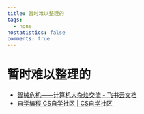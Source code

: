 ```yaml
---
title: 暂时难以整理的
tags:
  - none
nostatistics: false
comments: true
---
```


# 暂时难以整理的

- [智械危机——计算机大杂烩交流 - 飞书云文档](https://pivspm4vxqz.feishu.cn/docx/Fg9xdl1mooisrUxC70Bckpmxnch)
- [自学编程 CS自学社区 \| CS自学社区](https://www.learncs.site/)